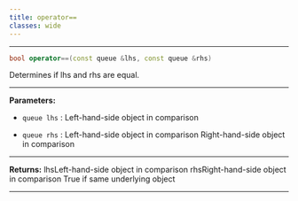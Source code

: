```yaml
---
title: operator==
classes: wide
---
```



---

```cpp
bool operator==(const queue &lhs, const queue &rhs)
```


Determines if lhs and rhs are equal. 


---
**Parameters:**

 - `queue lhs`
: Left-hand-side object in comparison 

 - `queue rhs`
: Left-hand-side object in comparison Right-hand-side object in comparison 


---
**Returns:** lhsLeft-hand-side object in comparison rhsRight-hand-side object in comparison True if same underlying object 

---
